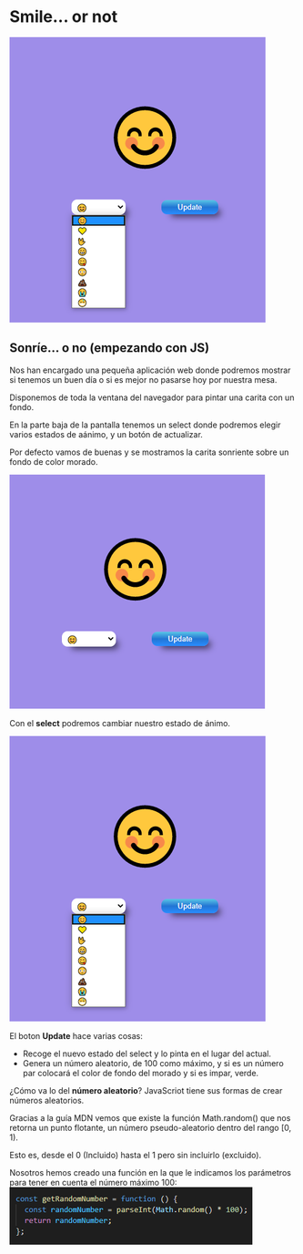 # Smile... or not

![select-options](./info-readme/select-options.PNG)

## Sonríe… o no (empezando con JS)

Nos han encargado una pequeña aplicación web donde podremos mostrar si tenemos un buen día o si es mejor no pasarse hoy por nuestra mesa. 

Disponemos de toda la ventana del navegador para pintar una carita con un fondo. 

En la parte baja de la pantalla tenemos un select donde podremos elegir varios estados de aánimo, y un botón de actualizar.

Por defecto vamos de buenas y se mostramos la carita sonriente sobre un fondo de color morado.

![default-image](./info-readme/default-image.PNG)

Con el **select** podremos cambiar nuestro estado de ánimo.

![select-options](./info-readme/select-options.PNG)

El boton **Update** hace varias cosas:
- Recoge el nuevo estado del select y lo pinta en el lugar del actual.
- Genera un número aleatorio, de 100 como máximo, y si es un número par colocará el color de fondo del morado y si es impar, verde.

¿Cómo va lo del **número aleatorio**?
JavaScriot tiene sus formas de crear números aleatorios.

Gracias a la guía MDN vemos que existe la función Math.random() que nos retorna un punto flotante, un número pseudo-aleatorio dentro del rango [0, 1). 

Esto es, desde el 0 (Incluido) hasta el 1 pero sin incluirlo (excluido).

Nosotros hemos creado una función en la que le indicamos los parámetros para tener en cuenta el número máximo 100:
![randomNumber](./info-readme/randomNumber.PNG)
